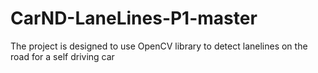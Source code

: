 # CarND-LaneLines-P1-master
The project is designed to use OpenCV library to detect lanelines on the road for a self driving car
